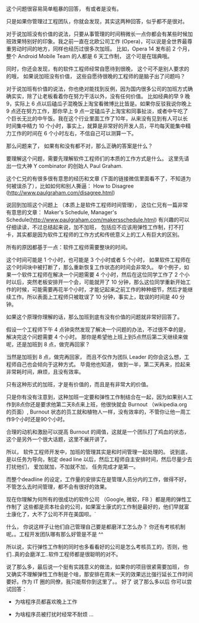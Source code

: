这个问题很容易简单粗暴的回答， 有或者是没有。

只是如果你管理过工程团队，你就会发现，其实这两种回答，似乎都不是很对。

对于说加班没有价值的说法，只要从事管理的时间稍微长一点你都会有某些时候加班效果特别好的印象。我之前一直在北欧公司工作 (Opera)，可以说是全世界最尊重劳动时间的地方，同样也经历过很多次加班。 比如，Opera 14 发布前 2 个月， 整个 Android Mobile Team 的人都是 6 天工作制， 这个可是在瑞典哦。

同时，你还会发现，有的软件工程师经常自愿待到很晚， 这个可不是别人要求的的哦， 如果说加班没有价值， 这些自愿待很晚的工程师的是脑子出了问题吗？


对于说加班有价值的说法，你也绝对能找到反例，因为国内很多公司的加班方式确确实实，除了让老板看着你在努力干活以外，没有任何价值。
比如经典的早 9 晚 9，实际上 6 点以后磕瓜子混晚饭上淘宝看微博比比皆是。如果你反驳我说你晚上 9 点还在努力工作，那你早上 9 点一定磕瓜子上淘宝和同事扯淡，或者中午吃了个巨长无比的中午饭。我在这个行业里面工作了10年，从来没有见到有人可以长时间集中精力 10 个小时，事实上，就算是非常好的开发人员，平均每天能集中精力工作的时间在 6 个小时左右，不信自己可以测算一下。

那么问题来了， 如果有和没有都不对，那么正确的答案是什么？

要理解这个问题，需要先理解软件工程师们的本质的工作方式是什么。 这里先请出一位大神
Y combinator  的创始人 Paul Graham.


这个仁兄的有很多很有意思的经历和文章 (下面的链接微信里面看不了，不知道为何被误杀了），比如如何和别人撕逼：
How to Disagree (http://www.paulgraham.com/disagree.html)

说回到加班这个问题上 （本质上是软件工程师时间管理）， 这位仁兄有一篇非常有意思的文章：
Maker's Schedule, Manager's Schedule(http://www.paulgraham.com/makersschedule.html)
有兴趣的可以仔细读读，不过总结起来说，加不加班， 包括应不应该用弹性工作制，打不打卡，其实都是因为软件工程师的工作方式和传统意义上的工人有巨大的区别。

所有的原因都基于一点：软件工程师需要整块的时间。

这个时间可能是 1 个小时，也可能是 3 个小时或者 5 个小时， 如果软件工程师在这个时间块中被打断了，那么重新恢复工作状态的时间会非常久。 举个例子，如果一个软件工程师在解决一个问题需要 4 个小时，然后在这位同学工作了 2 个小时以后，突然老板安排开一个会，可能就开了 10 分钟，那么这位同学重新开始工作的时候，可能需要再花半个小时，才能记起来之前工作的种种细节，然后才能继续工作。所以表面上工程师只被耽误了 10 分钟，事实上，耽误的时间是 40 分钟。

如果这个原理你理解的话，那么加班到底有没有价值的问题就非常好回答了。

假设一个工程师下午 4 点钟突然发现了解决一个问题的办法，不过很不幸的是，解决完这个问题需要 4 个小时。 那你是希望他上班上到5点然后第二天继续来做呢，还是加班到 8 点，做完再回家？

当然是加班到 8 点，做完再回家， 而且不仅作为团队 Leader 的你会这么想，工程师自己也会倾向于这种方式。 毕竟他也知道， 做到一半，第二天再来，捡起来非常耗时间，麻烦，且没有效率。

只有这种形式的加班，才是有价值的，而且是有非常大的价值。

只是你有没有注意到，这种加班一定要和弹性工作制结合在一起，因为如果别人工作到8点你还是要求他第二天8点来上班，他很快就会 Burnout （wikipedia.org 的页面）,  Burnout 状态的员工就和植物人一样，没有效率的，不管你让他一周工作9个小时还是90个小时。

合理的动机和激励可以提高 Burnout 的阈值，这就是一个团队打了鸡血的状态，这个是另外一个很大话题，这里不展开讲了。

所以， 软件工程师开发中，加班的管理其实是和时间管理一起处理的。 说到底，是以任务为导向，制定 dead line 以后，然后工程师自主安排时间，然后尽量少去打扰他们， 爱加就加，不加就不加， 任务完成才是第一。  

而整个deadline 的设定，工作量的安排实在是管理人员分内的工作，做得不好，不管怎么去时间管理，都不会有很好的效果。 

现在你理解为何所有的很成功的软件公司 （Google, 微软，FB ）都是用的弹性工作制了 这些都是资本社会的公司，如果富士康式的工作制是最好的，他们早就富士康化了，大不了公司不开在美国呗。`

什么， 你说这样子让他们自己管理自己要是都磨洋工怎么办？ 你还有考核机制呢。。工程开发团队哪有那么好管是不是  ^^

所以说，实行弹性工作制的同时也多看看好的公司是怎么考核员工的，否则，他们..真的会磨洋工..软件工程师都是很聪明的对不。

说了那么多，最后说一个挺有实践意义的做法，如果你的项目很紧需要加班， 你又确实不理解弹性工作制是个啥，那安排在周末一天的效果远比强行延长工作时间要好。作为 IT 圈的同僚，我只能帮你到这里了。。
好了 说了那么多以后 你可以尝试回答：

- 为啥程序员都喜欢晚上工作

- 为啥程序员被打扰时经常不耐烦
...
